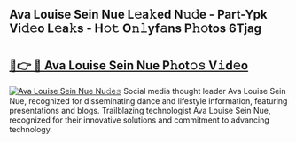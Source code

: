 ## Ava Louise Sein Nue L𝚎a𝚔ed N𝚞𝚍e - Part-Ypk Vi𝚍𝚎o L𝚎a𝚔s - H𝚘𝚝 O𝚗𝚕yf𝚊ns P𝚑𝚘tos 6Tjag

# <h2><a href="http://kf3wyc.oniu.top/?m=Ava+Louise+Sein+Nue">🔗👉 🔴 Ava Louise Sein Nue P𝚑ot𝚘𝚜 V𝚒d𝚎o</a></h2>

[![Ava Louise Sein Nue Nu𝚍e𝚜](https://i.imgur.com/0qMVB7G.gif)](http://kf3wyc.oniu.top/?m=Ava+Louise+Sein+Nue)
Social media thought leader Ava Louise Sein Nue, recognized for disseminating dance and lifestyle information, featuring presentations and blogs. Trailblazing technologist Ava Louise Sein Nue, recognized for their innovative solutions and commitment to advancing technology.  
